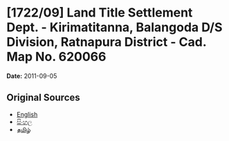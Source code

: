 # [1722/09] Land Title Settlement Dept. - Kirimatitanna, Balangoda D/S Division, Ratnapura District - Cad. Map No. 620066

**Date:** 2011-09-05

## Original Sources

- [English](https://documents.gov.lk/view/extra-gazettes/2011/9/1722-09_E.pdf)
- [සිංහල](https://documents.gov.lk/view/extra-gazettes/2011/9/1722-09_S.pdf)
- [தமிழ்](https://documents.gov.lk/view/extra-gazettes/2011/9/1722-09_T.pdf)

